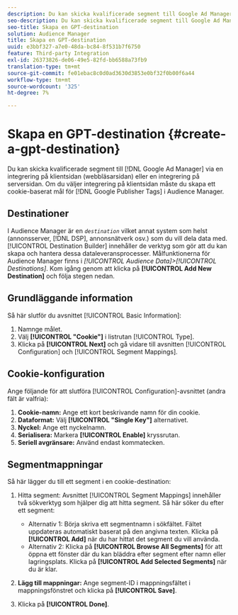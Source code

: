 ```yaml
---
description: Du kan skicka kvalificerade segment till Google Ad Manager via en klientintegration (på webbläsarsidan) eller en integration på serversidan. Om du väljer integrering på klientsidan måste du skapa ett cookie-baserat mål för Google Publisher-taggar i Audience Manager.
seo-description: Du kan skicka kvalificerade segment till Google Ad Manager via en klientintegration (på webbläsarsidan) eller en integration på serversidan. Om du väljer integrering på klientsidan måste du skapa ett cookie-baserat mål för Google Publisher-taggar i Audience Manager.
seo-title: Skapa en GPT-destination
solution: Audience Manager
title: Skapa en GPT-destination
uuid: e3bbf327-a7e0-48da-bc84-8f531b7f6750
feature: Third-party Integration
exl-id: 26373826-de06-49e5-82fd-bb6588a73fb9
translation-type: tm+mt
source-git-commit: fe01ebac8c0d0ad3630d3853e0bf32f0b00f6a44
workflow-type: tm+mt
source-wordcount: '325'
ht-degree: 7%

---
```


# Skapa en GPT-destination {#create-a-gpt-destination}

Du kan skicka kvalificerade segment till [!DNL Google Ad Manager] via en integrering på klientsidan (webbläsarsidan) eller en integrering på serversidan. Om du väljer integrering på klientsidan måste du skapa ett cookie-baserat mål för [!DNL Google Publisher Tags] i Audience Manager.

## Destinationer 

I Audience Manager är en *`destination`* vilket annat system som helst (annonsserver, [!DNL DSP], annonsnätverk osv.) som du vill dela data med. [!UICONTROL Destination Builder] innehåller de verktyg som gör att du kan skapa och hantera dessa dataleveransprocesser. Målfunktionerna för Audience Manager finns i *[!UICONTROL Audience Data]>[!UICONTROL Destinations]*. Kom igång genom att klicka på **[!UICONTROL Add New Destination]** och följa stegen nedan.

## Grundläggande information

Så här slutför du avsnittet [!UICONTROL Basic Information]:

1. Namnge målet.
1. Välj **[!UICONTROL "Cookie"]** i listrutan [!UICONTROL Type].
1. Klicka på **[!UICONTROL Next]** och gå vidare till avsnitten [!UICONTROL Configuration] och [!UICONTROL Segment Mappings].

## Cookie-konfiguration

Ange följande för att slutföra [!UICONTROL Configuration]-avsnittet (andra fält är valfria):

1. **Cookie-namn:** Ange ett kort beskrivande namn för din cookie.
1. **Dataformat:** Välj  **[!UICONTROL "Single Key"]** alternativet.
1. **Nyckel:** Ange ett nyckelnamn.
1. **Serialisera:** Markera  **[!UICONTROL Enable]** kryssrutan.
1. **Seriell avgränsare:** Använd endast kommatecken.

## Segmentmappningar

Så här lägger du till ett segment i en cookie-destination:

1. Hitta segment: Avsnittet [!UICONTROL Segment Mappings] innehåller två sökverktyg som hjälper dig att hitta segment. Så här söker du efter ett segment:

   * Alternativ 1: Börja skriva ett segmentnamn i sökfältet. Fältet uppdateras automatiskt baserat på den angivna texten. Klicka på **[!UICONTROL Add]** när du har hittat det segment du vill använda.
   * Alternativ 2: Klicka på **[!UICONTROL Browse All Segments]** för att öppna ett fönster där du kan bläddra efter segment efter namn eller lagringsplats. Klicka på **[!UICONTROL Add Selected Segments]** när du är klar.

1. **Lägg till mappningar:** Ange segment-ID i mappningsfältet i mappningsfönstret och klicka på  **[!UICONTROL Save]**.

1. Klicka på **[!UICONTROL Done]**.
